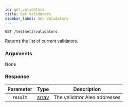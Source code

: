 ```yaml
---
id: get_validators
title: Get Validators
sidebar_label: Get Validators
---
```


```bash title=ENDPOINT
GET /testnet3/validators
```

Returns the list of current validators.

### Arguments

None

### Response

| Parameter |                  Type                  |         Description          |
|:---------:|:--------------------------------------:|:----------------------------:|
| `result`  | [array](../../concepts/00_accounts.md) | The validator Aleo addresses |